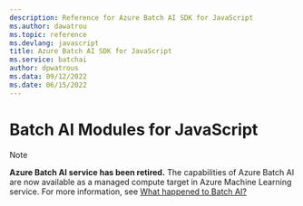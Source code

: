 ```yaml
---
description: Reference for Azure Batch AI SDK for JavaScript
ms.author: dawatrou
ms.topic: reference
ms.devlang: javascript
title: Azure Batch AI SDK for JavaScript
ms.service: batchai
author: dpwatrous
ms.data: 09/12/2022
ms.date: 06/15/2022
---
```

# Batch AI Modules for JavaScript

>[!NOTE]
>**Azure Batch AI service has been retired.** The capabilities of Azure Batch AI are now available as a managed compute target in Azure Machine Learning service. For more information, see [What happened to Batch AI?](https://aka.ms/batchai-retirement)